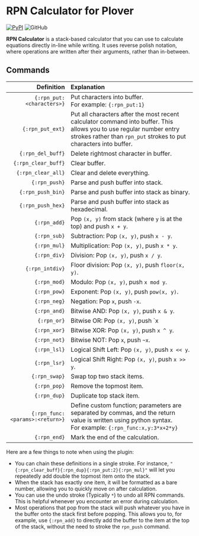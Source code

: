 # RPN Calculator for Plover
[![PyPI](https://img.shields.io/pypi/v/plover-rpn-calculator)](https://pypi.org/project/plover-rpn-calculator/)
![GitHub](https://img.shields.io/github/license/Kaoffie/plover_rpn_calculator)

**RPN Calculator** is a stack-based calculator that you can use to calculate equations directly in-line while writing. It uses reverse polish notation, where operations are written after their arguments, rather than in-between.

## Commands

| Definition | Explanation |
|---:|:---|
| `{:rpn_put:<characters>}` | Put characters into buffer. <br> For example: `{:rpn_put:1}` |
| `{:rpn_put_ext}` | Put all characters after the most recent calculator command into buffer. This allows you to use regular number entry strokes rather than `rpn_put` strokes to put characters into buffer. |
| `{:rpn_del_buff}` | Delete rightmost character in buffer. |
| `{:rpn_clear_buff}` | Clear buffer. |
| `{:rpn_clear_all}` | Clear and delete everything. |
| `{:rpn_push}` | Parse and push buffer into stack. |
| `{:rpn_push_bin}` | Parse and push buffer into stack as binary. |
| `{:rpn_push_hex}` | Parse and push buffer into stack as hexadecimal. |
| `{:rpn_add}` | Pop `(x, y)` from stack (where `y` is at the top) and push `x + y`. |
| `{:rpn_sub}` | Subtraction: Pop `(x, y)`, push `x - y`. |
| `{:rpn_mul}` | Multiplication: Pop `(x, y)`, push `x * y`. |
| `{:rpn_div}` | Division: Pop `(x, y)`, push `x / y`. |
| `{:rpn_intdiv}` | Floor division: Pop `(x, y)`, push `floor(x, y)`. |
| `{:rpn_mod}` | Modulo: Pop `(x, y)`, push `x mod y`. |
| `{:rpn_pow}` | Exponent: Pop `(x, y)`, push `pow(x, y)`. |
| `{:rpn_neg}` | Negation: Pop `x`, push `-x`. |
| `{:rpn_and}` | Bitwise AND: Pop `(x, y)`, push `x & y`. |
| `{:rpn_or}` | Bitwise OR: Pop `(x, y)`, push `x | y`. |
| `{:rpn_xor}` | Bitwise XOR: Pop `(x, y)`, push `x ^ y`. |
| `{:rpn_not}` | Bitwise NOT: Pop `x`, push `~x`. |
| `{:rpn_lsl}` | Logical Shift Left: Pop `(x, y)`, push `x << y`. |
| `{:rpn_lsr}` | Logical Shift Right: Pop `(x, y)`, push `x >> y`. |
| `{:rpn_swap}` | Swap top two stack items. |
| `{:rpn_pop}` | Remove the topmost item. |
| `{:rpn_dup}` | Duplicate top stack item. |
| `{:rpn_func:<params>:<return>}` | Define custom function; parameters are separated by commas, and the return value is written using python syntax. <br> For example: `{:rpn_func:x,y:3*x+2*y}` |
| `{:rpn_end}` | Mark the end of the calculation. |

Here are a few things to note when using the plugin:
- You can chain these definitions in a single stroke. For instance, `"{:rpn_clear_buff}{:rpn_dup}{:rpn_put:2}{:rpn_mul}"` will let you repeatedly add double the topmost item onto the stack.
- When the stack has exactly one item, it will be formatted as a bare number, allowing you to quickly move on after calculation.
- You can use the undo stroke (Typically `*`) to undo all RPN commands. This is helpful whenever you encounter an error during calculation.
- Most operations that pop from the stack will push whatever you have in the buffer onto the stack first before popping. This allows you to, for example, use `{:rpn_add}` to directly add the buffer to the item at the top of the stack, without the need to stroke the `rpn_push` command.